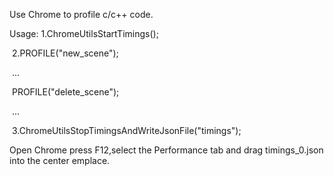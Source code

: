 Use Chrome to profile c/c++ code.



Usage: 1.ChromeUtilsStartTimings();



​				2.PROFILE("new_scene");

​					...

​					PROFILE("delete_scene");

​					...

​				3.ChromeUtilsStopTimingsAndWriteJsonFile("timings");



Open Chrome press F12,select the Performance tab and drag timings_0.json into the center emplace.

